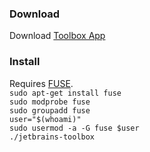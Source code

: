### Download
Download [Toolbox App](https://www.jetbrains.com/toolbox/app)
### Install
Requires [FUSE](https://github.com/AppImage/AppImageKit/wiki/FUSE).<br>
`sudo apt-get install fuse`<br>
`sudo modprobe fuse`<br>
`sudo groupadd fuse`<br>
`user="$(whoami)"`<br>
`sudo usermod -a -G fuse $user`<br>
`./jetbrains-toolbox`
